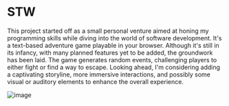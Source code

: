 # STW

This project started off as a small personal venture aimed at honing my programming skills while diving into the world of software development. It's a text-based adventure game playable in your browser. Although it's still in its infancy, with many planned features yet to be added, the groundwork has been laid. The game generates random events, challenging players to either fight or find a way to escape. Looking ahead, I'm considering adding a captivating storyline, more immersive interactions, and possibly some visual or auditory elements to enhance the overall experience.

![image](https://github.com/EarthCaspian/STW/assets/119952898/932cb909-4e22-41c4-962c-96429e69a0e6)
